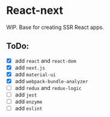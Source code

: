 # React-next

WIP. Base for creating SSR React apps.

## ToDo:
- [x] add `react` and `react-dom`
- [x] add `next.js`
- [x] add `material-ui`
- [x] add `webpack-bundle-analyzer`
- [ ] add `redux` and `redux-logic`
- [ ] add `jest`
- [ ] add `enzyme`
- [ ] add `eslint`
